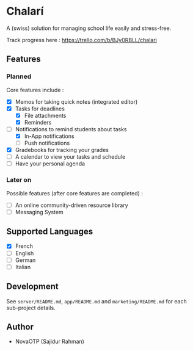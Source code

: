 # Chalarí

A (swiss) solution for managing school life easily and stress-free.

Track progress here : https://trello.com/b/BJy0RBLL/chalari

## Features

### Planned

Core features include :
- [X] Memos for taking quick notes (integrated editor)
- [X] Tasks for deadlines
    - [X] File attachments
    - [X] Reminders
- [ ] Notifications to remind students about tasks
    - [X] In-App notifications
    - [ ] Push notifications
- [X] Gradebooks for tracking your grades
- [ ] A calendar to view your tasks and schedule
- [ ] Have your personal agenda

### Later on

Possible features (after core features are completed) :
- [ ] An online community-driven resource library
- [ ] Messaging System

## Supported Languages

- [X] French
- [ ] English
- [ ] German
- [ ] Italian

## Development

See `server/README.md`, `app/README.md` and `marketing/README.md` for each sub-project details.

## Author

-   NovaOTP (Sajidur Rahman)
